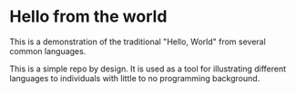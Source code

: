 # Hello from the world

This is a demonstration of the traditional "Hello, World" from
several common languages.

This is a simple repo by design. It is used as a tool for illustrating
different languages to individuals with little to no programming
background.
